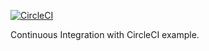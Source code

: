 [![CircleCI](https://circleci.com/gh/heidar/circleci-example.svg?style=svg)](https://circleci.com/gh/heidar/circleci-example)

Continuous Integration with CircleCI example.
